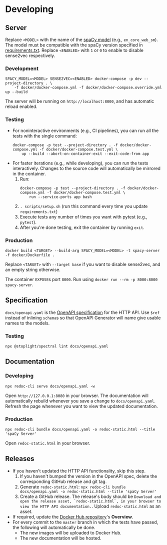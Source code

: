 # Developing

## Server

Replace `<MODEL>` with the name of the [spaCy model](https://spacy.io/models) (e.g., `en_core_web_sm`). The model must be compatible with the spaCy version specified in [requirements.txt](../requirements.txt). Replace `<ENABLED>` with `1` or `0` to enable to disable sense2vec respectively.

### Development

```
SPACY_MODEL=<MODEL> SENSE2VEC=<ENABLED> docker-compose -p dev --project-directory . \
    -f docker/docker-compose.yml -f docker/docker-compose.override.yml up --build
```

The server will be running on `http://localhost:8000`, and has automatic reload enabled.

### Testing

- For noninteractive environments (e.g., CI pipelines), you can run all the tests with the single command:
    ```
    docker-compose -p test --project-directory . -f docker/docker-compose.yml -f docker/docker-compose.test.yml \
        up --build --abort-on-container-exit --exit-code-from app
    ```
- For faster iterations (e.g., while developing), you can run the tests interactively. Changes to the source code will automatically be mirrored in the container.
    1. Run:
        ```
        docker-compose -p test --project-directory . -f docker/docker-compose.yml -f docker/docker-compose.test.yml \
            run --service-ports app bash
       ```
    1. `. scripts/setup.sh` (run this command every time you update `requirements.txt`)
    1. Execute tests any number of times you want with pytest (e.g., `pytest`).
    1. After you're done testing, exit the container by running `exit`.

### Production

```
docker build <TARGET> --build-arg SPACY_MODEL=<MODEL> -t spacy-server -f docker/Dockerfile .
```
Replace `<TARGET>` with `--target base` if you want to disable sense2vec, and an empty string otherwise.

The container `EXPOSE`s port `8000`. Run using `docker run --rm -p 8000:8000 spacy-server`.

## Specification

`docs/openapi.yaml` is the [OpenAPI specification](https://swagger.io/specification/) for the HTTP API. Use `$ref` instead of inlining `schema`s so that OpenAPI Generator will name give usable names to the models.

### Testing

```
npx @stoplight/spectral lint docs/openapi.yaml
```

## Documentation

### Developing

``` 
npx redoc-cli serve docs/openapi.yaml -w
```

Open `http://127.0.0.1:8080` in your browser. The documentation will automatically rebuild whenever you save a change to `docs/openapi.yaml`. Refresh the page whenever you want to view the updated documentation.

### Production

``` 
npx redoc-cli bundle docs/openapi.yaml -o redoc-static.html --title 'spaCy Server'
```

Open `redoc-static.html` in your browser.

## Releases

- If you haven't updated the HTTP API functionality, skip this step.
    1. If you haven't bumped the version in the OpenAPI spec, delete the corresponding GitHub release and git tag.
    1. Generate  `redoc-static.html`: `npx redoc-cli bundle docs/openapi.yaml -o redoc-static.html --title 'spaCy Server'`
    1. Create a GitHub release. The release's body should be ```Download and open the release asset, `redoc-static.html`, in your browser to view the HTTP API documentation.```. Upload `redoc-static.html` as an asset.
- If required, update the [Docker Hub repository](https://hub.docker.com/r/neelkamath/spacy-server)'s **Overview**.
- For every commit to the `master` branch in which the tests have passed, the following will automatically be done.
    - The new images will be uploaded to Docker Hub.
    - The new documentation will be hosted.